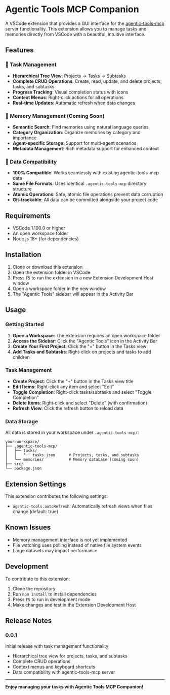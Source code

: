 # Agentic Tools MCP Companion

A VSCode extension that provides a GUI interface for the [agentic-tools-mcp](https://github.com/Pimzino/agentic-tools-mcp) server functionality. This extension allows you to manage tasks and memories directly from VSCode with a beautiful, intuitive interface.

## Features

### 🎯 Task Management
- **Hierarchical Tree View**: Projects → Tasks → Subtasks
- **Complete CRUD Operations**: Create, read, update, and delete projects, tasks, and subtasks
- **Progress Tracking**: Visual completion status with icons
- **Context Menus**: Right-click actions for all operations
- **Real-time Updates**: Automatic refresh when data changes

### 🧠 Memory Management (Coming Soon)
- **Semantic Search**: Find memories using natural language queries
- **Category Organization**: Organize memories by category and importance
- **Agent-specific Storage**: Support for multi-agent scenarios
- **Metadata Management**: Rich metadata support for enhanced context

### 🔄 Data Compatibility
- **100% Compatible**: Works seamlessly with existing agentic-tools-mcp data
- **Same File Formats**: Uses identical `.agentic-tools-mcp` directory structure
- **Atomic Operations**: Safe, atomic file operations prevent data corruption
- **Git-trackable**: All data can be committed alongside your project code

## Requirements

- VSCode 1.100.0 or higher
- An open workspace folder
- Node.js 18+ (for dependencies)

## Installation

1. Clone or download this extension
2. Open the extension folder in VSCode
3. Press `F5` to run the extension in a new Extension Development Host window
4. Open a workspace folder in the new window
5. The "Agentic Tools" sidebar will appear in the Activity Bar

## Usage

### Getting Started

1. **Open a Workspace**: The extension requires an open workspace folder
2. **Access the Sidebar**: Click the "Agentic Tools" icon in the Activity Bar
3. **Create Your First Project**: Click the "+" button in the Tasks view
4. **Add Tasks and Subtasks**: Right-click on projects and tasks to add children

### Task Management

- **Create Project**: Click the "+" button in the Tasks view title
- **Edit Items**: Right-click any item and select "Edit"
- **Toggle Completion**: Right-click tasks/subtasks and select "Toggle Completion"
- **Delete Items**: Right-click and select "Delete" (with confirmation)
- **Refresh View**: Click the refresh button to reload data

### Data Storage

All data is stored in your workspace under `.agentic-tools-mcp/`:
```
your-workspace/
├── .agentic-tools-mcp/
│   ├── tasks/
│   │   └── tasks.json      # Projects, tasks, and subtasks
│   └── memories/           # Memory database (coming soon)
├── src/
└── package.json
```

## Extension Settings

This extension contributes the following settings:

* `agentic-tools.autoRefresh`: Automatically refresh views when files change (default: true)

## Known Issues

- Memory management interface is not yet implemented
- File watching uses polling instead of native file system events
- Large datasets may impact performance

## Development

To contribute to this extension:

1. Clone the repository
2. Run `npm install` to install dependencies
3. Press `F5` to run in development mode
4. Make changes and test in the Extension Development Host

## Release Notes

### 0.0.1

Initial release with task management functionality:
- Hierarchical tree view for projects, tasks, and subtasks
- Complete CRUD operations
- Context menus and keyboard shortcuts
- Data compatibility with agentic-tools-mcp server

---

**Enjoy managing your tasks with Agentic Tools MCP Companion!**

